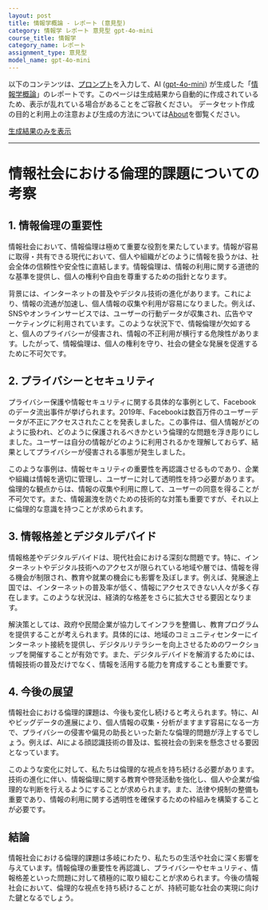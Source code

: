 ```yaml
---
layout: post
title: 情報学概論 - レポート (意見型)
category: 情報学 レポート 意見型 gpt-4o-mini
course_title: 情報学
category_name: レポート
assignment_type: 意見型
model_name: gpt-4o-mini
---
```


以下のコンテンツは、[プロンプト](file://../../synthetic_assignments/generated/情報学/gpt-4o-mini/)を入力して、AI ([gpt-4o-mini](contents/gpt-4o-mini)) が生成した「[情報学概論](/contents/情報学/)」のレポートです。このページは生成結果から自動的に作成されているため、表示が乱れている場合があることをご容赦ください。
データセット作成の目的と利用上の注意および生成の方法については[About](/About)を御覧ください。

[生成結果のみを表示](file://../../synthetic_assignments/generated/情報学/gpt-4o-mini/)
  

***
  
# 情報社会における倫理的課題についての考察

## 1. 情報倫理の重要性

情報社会において、情報倫理は極めて重要な役割を果たしています。情報が容易に取得・共有できる現代において、個人や組織がどのように情報を扱うかは、社会全体の信頼性や安全性に直結します。情報倫理は、情報の利用に関する道徳的な基準を提供し、個人の権利や自由を尊重するための指針となります。

背景には、インターネットの普及やデジタル技術の進化があります。これにより、情報の流通が加速し、個人情報の収集や利用が容易になりました。例えば、SNSやオンラインサービスでは、ユーザーの行動データが収集され、広告やマーケティングに利用されています。このような状況下で、情報倫理が欠如すると、個人のプライバシーが侵害され、情報の不正利用が横行する危険性があります。したがって、情報倫理は、個人の権利を守り、社会の健全な発展を促進するために不可欠です。

## 2. プライバシーとセキュリティ

プライバシー保護や情報セキュリティに関する具体的な事例として、Facebookのデータ流出事件が挙げられます。2019年、Facebookは数百万件のユーザーデータが不正にアクセスされたことを発表しました。この事件は、個人情報がどのように扱われ、どのように保護されるべきかという倫理的な問題を浮き彫りにしました。ユーザーは自分の情報がどのように利用されるかを理解しておらず、結果としてプライバシーが侵害される事態が発生しました。

このような事例は、情報セキュリティの重要性を再認識させるものであり、企業や組織は情報を適切に管理し、ユーザーに対して透明性を持つ必要があります。倫理的な観点からは、情報の収集や利用に際して、ユーザーの同意を得ることが不可欠です。また、情報漏洩を防ぐための技術的な対策も重要ですが、それ以上に倫理的な意識を持つことが求められます。

## 3. 情報格差とデジタルデバイド

情報格差やデジタルデバイドは、現代社会における深刻な問題です。特に、インターネットやデジタル技術へのアクセスが限られている地域や層では、情報を得る機会が制限され、教育や就業の機会にも影響を及ぼします。例えば、発展途上国では、インターネットの普及率が低く、情報にアクセスできない人々が多く存在します。このような状況は、経済的な格差をさらに拡大させる要因となります。

解決策としては、政府や民間企業が協力してインフラを整備し、教育プログラムを提供することが考えられます。具体的には、地域のコミュニティセンターにインターネット接続を提供し、デジタルリテラシーを向上させるためのワークショップを開催することが有効です。また、デジタルデバイドを解消するためには、情報技術の普及だけでなく、情報を活用する能力を育成することも重要です。

## 4. 今後の展望

情報社会における倫理的課題は、今後も変化し続けると考えられます。特に、AIやビッグデータの進展により、個人情報の収集・分析がますます容易になる一方で、プライバシーの侵害や偏見の助長といった新たな倫理的問題が浮上するでしょう。例えば、AIによる顔認識技術の普及は、監視社会の到来を懸念させる要因となっています。

このような変化に対して、私たちは倫理的な視点を持ち続ける必要があります。技術の進化に伴い、情報倫理に関する教育や啓発活動を強化し、個人や企業が倫理的な判断を行えるようにすることが求められます。また、法律や規制の整備も重要であり、情報の利用に関する透明性を確保するための枠組みを構築することが必要です。

## 結論

情報社会における倫理的課題は多岐にわたり、私たちの生活や社会に深く影響を与えています。情報倫理の重要性を再認識し、プライバシーやセキュリティ、情報格差といった問題に対して積極的に取り組むことが求められます。今後の情報社会において、倫理的な視点を持ち続けることが、持続可能な社会の実現に向けた鍵となるでしょう。
